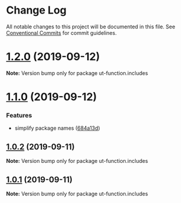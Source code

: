 # Change Log

All notable changes to this project will be documented in this file.
See [Conventional Commits](https://conventionalcommits.org) for commit guidelines.

# [1.2.0](https://github.com/softwaregroup-bg/ut-function/compare/ut.template@1.2.0...ut-function.includes@1.2.0) (2019-09-12)

**Note:** Version bump only for package ut-function.includes





# [1.1.0](https://github.com/softwaregroup-bg/ut-function/compare/ut-function.flatten@1.0.3...ut.includes@1.1.0) (2019-09-12)


### Features

* simplify package names ([684a13d](https://github.com/softwaregroup-bg/ut-function/commit/684a13d))





## [1.0.2](https://github.com/softwaregroup-bg/ut-function/compare/ut-function.template@1.1.0...ut-function.includes@1.0.2) (2019-09-11)

**Note:** Version bump only for package ut-function.includes





## [1.0.1](https://github.com/softwaregroup-bg/ut-function/compare/initial@1.0.0...ut-function.includes@1.0.1) (2019-09-11)

**Note:** Version bump only for package ut-function.includes
